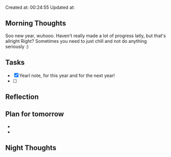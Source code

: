 Created at: 00:24:55 Updated at: 
 ## Morning Thoughts 
Soo new year, wuhooo. Haven't really made a lot of progress latly, but that's allright
Right? Sometimes you need to just chill and not do anything seriously :)

 ## Tasks 
 - [x] Yearl note, for this year and for the next year!
 - [ ] 
 ## Reflection 

 ## Plan for tomorrow 
 *  
 *  
 ## Night Thoughts 

 
